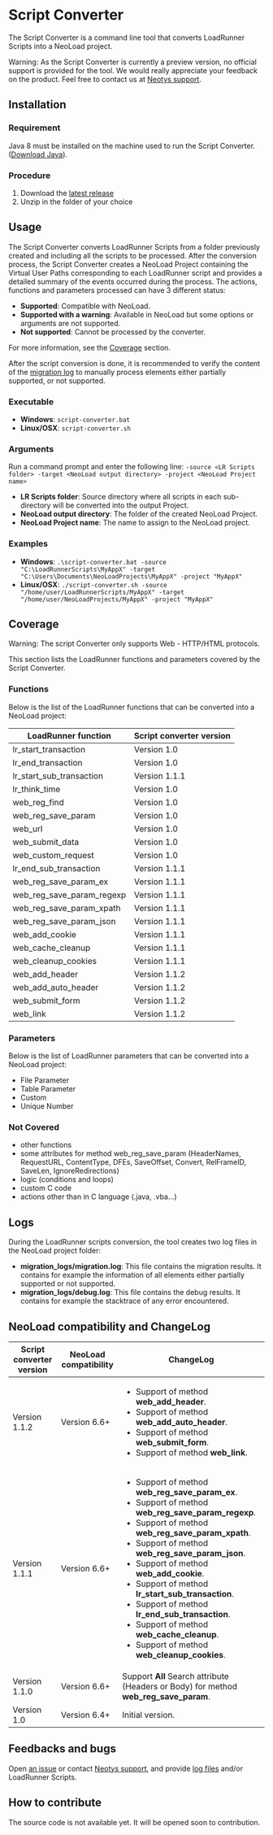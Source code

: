 # Script Converter

The Script Converter is a command line tool that converts LoadRunner Scripts into a NeoLoad project.

Warning: As the Script Converter is currently a preview version, no official support is provided for the tool. We would really appreciate your feedback on the product. Feel free to contact us at [Neotys support](https://www.neotys.com/support/contact.html).

## Installation

### Requirement
Java 8 must be installed on the machine used to run the Script Converter. ([Download Java](http://www.oracle.com/technetwork/java/javase/downloads/index.html)).

### Procedure
1. Download the [latest release](https://github.com/Neotys-Labs/Script-Converter/releases/)
2. Unzip in the folder of your choice

## Usage

The Script Converter converts LoadRunner Scripts from a folder previously created and including all the scripts to be processed. After the conversion process, the Script Converter creates a NeoLoad Project containing the Virtual User Paths corresponding to each LoadRunner script and provides a detailed summary of the events occurred during the process. The actions, functions and parameters processed can have 3 different status:
* **Supported**: Compatible with NeoLoad.
* **Supported with a warning**: Available in NeoLoad but some options or arguments are not supported.
* **Not supported**: Cannot be processed by the converter.

For more information, see the [Coverage](#coverage) section.

After the script conversion is done, it is recommended to verify the content of the [migration log](#logs) to manually process elements either partially supported, or not supported.  

### Executable
* **Windows**: `script-converter.bat`
* **Linux/OSX**: `script-converter.sh`

### Arguments

Run a command prompt and enter the following line:
`-source <LR Scripts folder> -target <NeoLoad output directory> -project <NeoLoad Project name>`

* **LR Scripts folder**: Source directory where all scripts in each sub-directory will be converted into the output Project.
* **NeoLoad output directory**: The folder of the created NeoLoad Project.
* **NeoLoad Project name**: The name to assign to the NeoLoad project.

### Examples
* **Windows**: `.\script-converter.bat -source "C:\LoadRunnerScripts\MyAppX" -target "C:\Users\Documents\NeoLoadProjects\MyAppX" -project "MyAppX"`
* **Linux/OSX**: `./script-converter.sh -source "/home/user/LoadRunnerScripts/MyAppX" -target "/home/user/NeoLoadProjects/MyAppX" -project "MyAppX"`

## Coverage

Warning: The script Converter only supports Web - HTTP/HTML protocols.

This section lists the LoadRunner functions and parameters covered by the Script Converter.

### Functions
Below is the list of the LoadRunner functions that can be converted into a NeoLoad project:

| LoadRunner function | Script converter version | 
| ------------------- | ------------------------ |
| lr_start_transaction | Version 1.0 |
| lr_end_transaction | Version 1.0 |
| lr_start_sub_transaction | Version 1.1.1 |  
| lr_think_time | Version 1.0 |
| web_reg_find | Version 1.0 | 
| web_reg_save_param | Version 1.0 | 
| web_url | Version 1.0 | 
| web_submit_data | Version 1.0 | 
| web_custom_request | Version 1.0 | 
| lr_end_sub_transaction | Version 1.1.1 |
| web_reg_save_param_ex | Version 1.1.1 | 
| web_reg_save_param_regexp | Version 1.1.1 | 
| web_reg_save_param_xpath | Version 1.1.1 | 
| web_reg_save_param_json | Version 1.1.1 |
| web_add_cookie | Version 1.1.1 |
| web_cache_cleanup | Version 1.1.1 |
| web_cleanup_cookies | Version 1.1.1 |
| web_add_header | Version 1.1.2 |
| web_add_auto_header | Version 1.1.2 |
| web_submit_form | Version 1.1.2 |
| web_link | Version 1.1.2 |

### Parameters
Below is the list of LoadRunner parameters that can be converted into a NeoLoad project:
* File Parameter
* Table Parameter
* Custom
* Unique Number

### Not Covered
* other functions
* some attributes for method web_reg_save_param (HeaderNames, RequestURL, ContentType, DFEs, SaveOffset, Convert, RelFrameID, SaveLen, IgnoreRedirections)
* logic (conditions and loops)
* custom C code
* actions other than in C language (.java, .vba...)

## Logs

During the LoadRunner scripts conversion, the tool creates two log files in the NeoLoad project folder: 
* **migration_logs/migration.log**: This file contains the migration results. It contains for example the information of all elements either partially supported or not supported.
* **migration_logs/debug.log**: This file contains the debug results. It contains for example the stacktrace of any error encountered.

## NeoLoad compatibility and ChangeLog 

| Script converter version | NeoLoad compatibility | ChangeLog |
| ------------------------ | --------------------- | --------- |
|Version 1.1.2|Version 6.6+|<ul><li>Support of method **web_add_header**.</li><li>Support of method **web_add_auto_header**.</li><li>Support of method **web_submit_form**.</li><li>Support of method **web_link**.</li></ul>|
|Version 1.1.1|Version 6.6+|<ul><li>Support of method **web_reg_save_param_ex**.</li><li>Support of method **web_reg_save_param_regexp**.</li><li>Support of method **web_reg_save_param_xpath**.</li><li>Support of method **web_reg_save_param_json**.</li><li>Support of method **web_add_cookie**.</li><li>Support of method **lr_start_sub_transaction**.</li><li>Support of method **lr_end_sub_transaction**.</li><li>Support of method **web_cache_cleanup**.</li><li>Support of method **web_cleanup_cookies**.</li></ul>|
|Version 1.1.0|Version 6.6+|Support **All** Search attribute (Headers or Body) for method **web_reg_save_param**.|
|Version 1.0|Version 6.4+|Initial version.|

## Feedbacks and bugs
Open [an issue](https://github.com/Neotys-Labs/Script-Converter/issues) or contact [Neotys support](https://www.neotys.com/support/contact.html), and provide [log files](#logs) and/or LoadRunner Scripts.

## How to contribute
The source code is not available yet. It will be opened soon to contribution.

